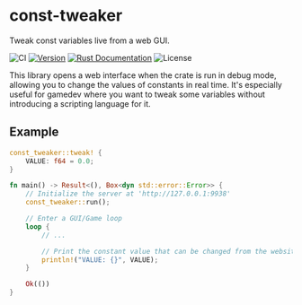 # const-tweaker
Tweak const variables live from a web GUI.

![CI](https://github.com/tversteeg/const-tweaker/workflows/CI/badge.svg)
<a href="https://crates.io/crates/const-tweaker"><img src="https://img.shields.io/crates/v/const-tweaker.svg" alt="Version"/></a>
<a href="https://docs.rs/const-tweaker"><img src="https://img.shields.io/badge/api-rustdoc-blue.svg" alt="Rust Documentation"/></a>
<img src="https://img.shields.io/crates/l/const-tweaker.svg" alt="License"/>

This library opens a web interface when the crate is run in debug mode, allowing you to change the values of constants in real time.
It's especially useful for gamedev where you want to tweak some variables without introducing a scripting language for it.

## Example

```rust
const_tweaker::tweak! {
    VALUE: f64 = 0.0;
}

fn main() -> Result<(), Box<dyn std::error::Error>> {
	// Initialize the server at 'http://127.0.0.1:9938'
	const_tweaker::run();

	// Enter a GUI/Game loop
	loop {
		// ...

		// Print the constant value that can be changed from the website.
		println!("VALUE: {}", VALUE);
	}

	Ok(())
}
```
